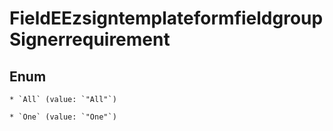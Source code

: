 
# FieldEEzsigntemplateformfieldgroupSignerrequirement

## Enum


    * `All` (value: `"All"`)

    * `One` (value: `"One"`)



